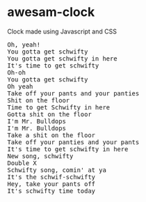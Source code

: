 # awesam-clock

Clock made using Javascript and CSS

<pre>
Oh, yeah!
You gotta get schwifty
You gotta get schwifty in here
It's time to get schwifty
Oh-oh
You gotta get schwifty
Oh yeah
Take off your pants and your panties
Shit on the floor
Time to get Schwifty in here
Gotta shit on the floor
I'm Mr. Bulldops
I'm Mr. Bulldops
Take a shit on the floor
Take off your panties and your pants
It's time to get schwifty in here
New song, schwifty
Double X
Schwifty song, comin' at ya
It's the schwif-schwifty
Hey, take your pants off
It's schwifty time today
</pre>
